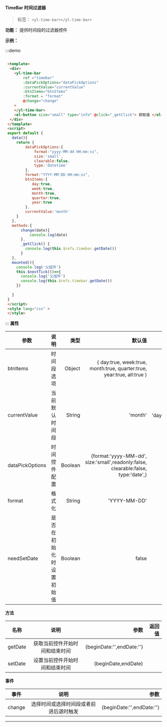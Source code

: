 <!--
 * @Description: 未描述
 * @Author: danielmlc
 * @Date: 2019-08-22 11:35:09
 * @LastEditTime: 2020-05-15 14:00:02
 -->

  #### TimeBar 时间过滤器

  > 标签： `<yl-time-bar></yl-time-bar>` 


  **功能：** 提供时间段的过滤器控件

  **示例：**

:::demo
  ```html

   <template>
    <div>
      <yl-time-bar 
          ref ="timebar"
          :dataPickOptions="dataPickOptions"
          :currentValue="currentValue"
          :btnItems="btnItems"
          :format = "format"
          @change="change"
      >
      </yl-time-bar>
      <el-button size="small" type="info" @click="_getClick"> 获取值 </el-button>
    </div>
   </template>
   <script>
   export default {
     data(){
       return {
           dataPickOptions:{
               format:"yyyy-MM-dd HH:mm:ss",
               size:'small',
               clearable:false,
               type:'datetime'
           },
           format:"YYYY-MM-DD HH:mm:ss",
           btnItems:{
              day:true,
              week:true,
              month:true,
              quarter:true,
              year:true
           },
           currentValue:'month'
       }
     },
     methods:{
         change(date){
             console.log(date)
         },
         _getClick() {
           console.log(this.$refs.timebar.getDate())
         }
     },
     mounted(){
       console.log('父组件')
       this.$nextTick(()=>{
         console.log('父组件')
         console.log(this.$refs.timebar.getDate())
       })
       
     }
   }
   </script>
   <style lang="css" >
   </style>

  ```
:::
  **属性**

  | 参数        | 说明           |类型   |默认值|可选值|
  | ------------- |:-------------:| -----:|---:|---:|
  | btnItems| 时间段选项 | Object|{ day:true, week:true, month:true, quarter:true, year:true, all:true } ||
  | currentValue| 当前默认时间段 | String|'month' |'day'、'week'、'month'、'quarter'、'year'、'all'|
  | dataPickOptions| 时间控件配置 | Boolean|{format:'yyyy-MM-dd', size:'small',readonly:false, clearable:false, type:'date',} |false/true|
  | format| 格式化 | String|'YYYY-MM-DD' ||
  | needSetDate| 是否在初始化时设置初始值 | Boolean|false |false/true|

 **方法**

  | 名称        | 说明           |参数   |返回值|
  | ------------- |:-------------:| -----:|---:|
  | getDate| 获取当前控件开始时间和结束时间 | {beginDate:'',endDate:''}|
  | setDate| 设置当前控件开始时间和结束时间 | (beginDate,endDate)||

 **事件**

| 事件        | 说明           |参数   |
| ------------- |:-------------:| -----:|
| change| 选择时间或选择时间段或者前进后退时触发 | {beginDate:'',endDate:''}|

---